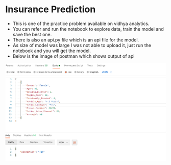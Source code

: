 # Insurance Prediction
* This is one of the practice problem available on vidhya analytics. 
* You can refer and run the notebook to explore data, train the model and save the best one.
* There is also an api.py file which is an api file for the model. 
* As size of model was large I was not able to upload it, just run the notebook and you will get the model.
* Below is the image of postman which shows output of api

![alt text](https://github.com/Mustisid13/Data-Science-Projects/blob/master/insurance%20predictions/insurance%20prediction.png)
